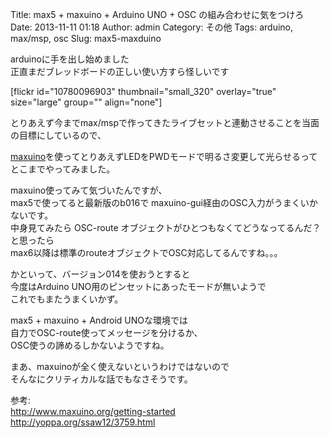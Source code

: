 Title: max5  + maxuino + Arduino UNO + OSC の組み合わせに気をつけろ
Date: 2013-11-11 01:18
Author: admin
Category: その他
Tags: arduino, max/msp, osc
Slug: max5-maxduino

arduinoに手を出し始めました  
正直まだブレッドボードの正しい使い方すら怪しいです

[flickr id="10780096903" thumbnail="small\_320" overlay="true"
size="large" group="" align="none"]

とりあえず今までmax/mspで作ってきたライブセットと連動させることを当面の目標にしているので、  

[maxuino](http://www.maxuino.org)を使ってとりあえずLEDをPWDモードで明るさ変更して光らせるってとこまでやってみました。

maxuino使ってみて気づいたんですが、  
max5で使ってると最新版のb016で
maxuino-gui経由のOSC入力がうまくいかないです。  
中身見てみたら OSC-route
オブジェクトがひとつもなくてどうなってるんだ？と思ったら  
max6以降は標準のrouteオブジェクトでOSC対応してるんですね。。。

かといって、バージョン014を使おうとすると  
今度はArduino UNO用のピンセットにあったモードが無いようで  
これでもまたうまくいかず。

max5 + maxuino + Android UNOな環境では  
自力でOSC-route使ってメッセージを分けるか、  
OSC使うの諦めるしかないようですね。

まあ、maxuinoが全く使えないというわけではないので  
そんなにクリティカルな話でもなさそうです。

参考:  
<http://www.maxuino.org/getting-started>  
<http://yoppa.org/ssaw12/3759.html>
